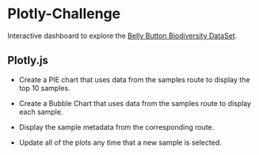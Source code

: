 # Plotly-Challenge
Interactive dashboard to explore the [Belly Button Biodiversity DataSet](http://robdunnlab.com/projects/belly-button-biodiversity/).

## Plotly.js

* Create a PIE chart that uses data from the samples route to display the top 10 samples.

* Create a Bubble Chart that uses data from the samples route to display each sample.

* Display the sample metadata from the corresponding route.

* Update all of the plots any time that a new sample is selected.
